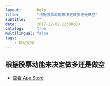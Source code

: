 ```yaml
---
layout:       help
title:        "根据股票动能来决定做多还是做空"
subtitle:     ""
date:         2017-12-02 12:00:00
catalog:      true
multilingual: false
tags:
    - 帮助文档
---
```



## 根据股票动能来决定做多还是做空




-  [查看 App Store][1]

[1]: http://itunes.apple.com/us/app/id1228960496